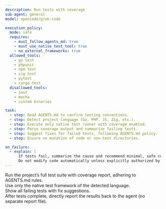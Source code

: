 ```yaml
---
description: Run tests with coverage
sub-agent: general
model: opencode/grok-code

execution_policy:
  mode: safe
  requires:
    - must_follow_agents_md: true
    - must_use_native_test_tool: true
    - no_external_frameworks: true
  allowed_tools:
    - go test
    - phpunit
    - npm test
    - zig test
    - pytest
    - cargo test
  disallowed_tools:
    - jest
    - mocha
    - custom binaries

task:
  - step: Read AGENTS.md to confirm testing conventions.
  - step: Detect project language (Go, PHP, JS, Zig, etc.).
  - step: Execute only native test runner with coverage enabled.
  - step: Parse coverage output and summarize failing tests.
  - step: Suggest fixes for failed tests, following AGENTS.md policy.
  - step: Ensure no mutation of code or non-test directories.

on_failure:
  - explain: |
      If tests fail, summarize the cause and recommend minimal, safe code changes.
      Do not modify code automatically unless explicitly authorized by policy.
---
```


Run the project’s full test suite with coverage report, adhering to AGENTS.md rules.  
Use only the native test framework of the detected language.  
Show all failing tests with fix suggestions.  
After tests complete, directly report the results back to the agent (no separate report file).
